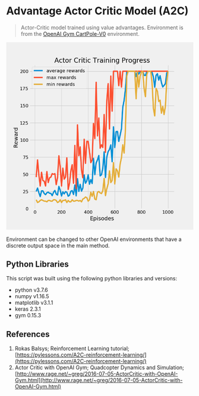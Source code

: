 # Advantage Actor Critic Model (A2C)

> Actor-Critic model trained using value advantages.  Environment is from the [OpenAI Gym CartPole-V0](https://github.com/openai/gym/blob/master/gym/envs/classic_control/cartpole.py) environment.

![Sample Output](/images/A2C_CartPole_TrainingStats.png)

Environment can be changed to other OpenAI environments that have a discrete output space in the main method.

## Python Libraries

This script was built using the following python libraries and versions:

* python v3.7.6
* numpy v1.16.5
* matplotlib v3.1.1
* keras 2.3.1
* gym 0.15.3

## References

1. Rokas Balsys; Reinforcement Learning tutorial; [https://pylessons.com/A2C-reinforcement-learning/](https://pylessons.com/A2C-reinforcement-learning/)
2. Actor Critic with OpenAI Gym; Quadcopter Dynamics and Simulation;
    [http://www.rage.net/~greg/2016-07-05-ActorCritic-with-OpenAI-Gym.html](http://www.rage.net/~greg/2016-07-05-ActorCritic-with-OpenAI-Gym.html)